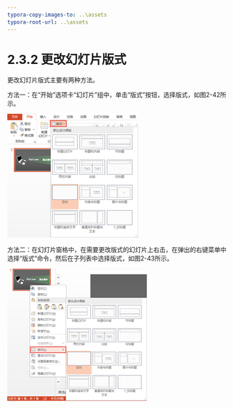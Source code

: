 ```yaml
---
typora-copy-images-to: ..\assets
typora-root-url: ..\assets
---
```


# 2.3.2  更改幻灯片版式

更改幻灯片版式主要有两种方法。

方法一：在“开始”选项卡“幻灯片”组中，单击“版式”按钮，选择版式，如图2-42所示。

![&#x56FE;2-42](../../../.gitbook/assets/clip_image002-1565863012503.png)

方法二：在幻灯片窗格中，在需要更改版式的幻灯片上右击，在弹出的右键菜单中选择“版式”命令，然后在子列表中选择版式，如图2-43所示。

![&#x56FE;2-43](../../../.gitbook/assets/clip_image002-1565863034196%20%281%29.png)

